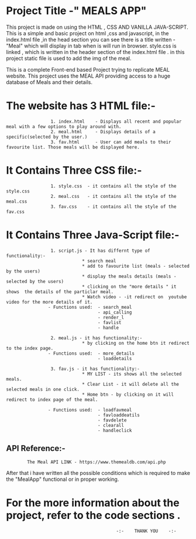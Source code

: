  # Project Title -" MEALS APP"   

This project is made on using the HTML , CSS AND  VANILLA JAVA-SCRIPT.
This is a simple and basic project on html ,css and javascript, in the index.html file ,in  the head  section you can see there is a title written - "Meal" which will display in tab when is will run in browser. 
style.css is linked , which is written in the header section of the index.html file .
in this project static file is used  to add the img of the meal. 


This is a complete Front-end based Project trying to replicate MEAL website. This project uses the MEAL API providing access to a huge database of Meals and their details.

# The website has 3 HTML file:-
                     1. index.html    - Displays all recent and popular meal with a few options to play around with.
                     2. meal.html     - Displays details of a specific(selected by the user.) 
                     3. fav.html      - User can add meals to their favourite list. Those meals will be displayed here.

# It Contains Three CSS file:-
                     1. style.css  - it contains all the style of the style.css
                     2. meal.css   - it contains all the style of the meal.css
                     3. fav.css    - it contains all the style of the fav.css

# It Contains Three Java-Script file:-
                     1. script.js - It has differnt type of functionality:-
                                 * search meal
                                 * add to favourite list (meals - selected by the users)
                                 * display the meals details (meals - selected by the users)
                                 * clicking on the "more details " it shows  the details of the particlar meal.
                                 * Watch video - -it redirect on  youtube video for the more details of it.
                    - Functions used:  - search_meal
                                       - api_calling
                                       - render_l
                                       - favlist
                                       - handle
                    
                     2. meal.js - it has functionality:-
                                 * by clicking on the home btn it redirect to the index page.
                    - Functions used:  - more_details
                                       - loaddetails

                     3. fav.js - it has functionality:-
                                 * MY LIST - its shows all the selected meals.
                                 * Clear List - it will delete all the selected meals in one click.
                                 * Home btn - by clicking on it will redirect to index page of the meal. 

                    - Functions used:  - loadfavmeal
                                       - favloaddeatils
                                       - favdelete
                                       - clearall
                                       - handleclick


   
## API Reference:-

            The Meal API LINK - https://www.themealdb.com/api.php



After that i have written all the possible conditions which is required to make the "MealApp" functional or in proper working.

# For the more information about the project, refer to the  code sections .

                                              -:-    THANK YOU    -:-
                            


